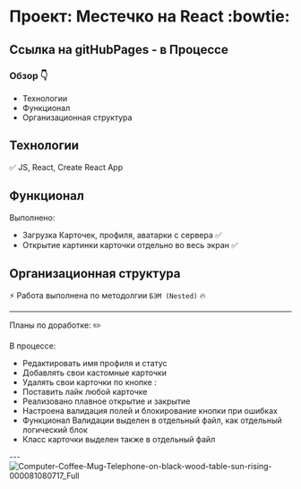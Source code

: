 # Проект: Местечко на React :bowtie:

## Ссылка на gitHubPages - в Процессе

### Обзор :point_down:

- Технологии
- Функционал
- Организационная структура

## **Технологии**

:white_check_mark: JS, React, Create React App
<br>

## **Функционал**

Выполнено:

- Загрузка Карточек, профиля, аватарки с сервера :white_check_mark:
- Открытие картинки карточки отдельно во весь экран :white_check_mark:


## **Организационная структура**

:zap: Работа выполнена по методолгии `БЭМ (Nested)` :fire:

---

Планы по доработке: :pencil2:
<br>

В процессе:

- Редактировать имя профиля и статус
- Добавлять свои кастомные карточки
- Удалять свои карточки по кнопке :
- Поставить лайк любой карточке
- Реализовано плавное открытие и закрытие
- Настроена валидация полей и блокирование кнопки при ошибках
- Функционал Валидации выделен в отдельный файл, как отдельный логический блок
- Класс карточки выделен также в отдельный файл

---![Computer-Coffee-Mug-Telephone-on-black-wood-table-sun-rising-000081080717_Full](https://user-images.githubusercontent.com/117913798/232799233-cdac15c3-a8ef-4f94-8843-5a9af24c9ae4.jpg)



